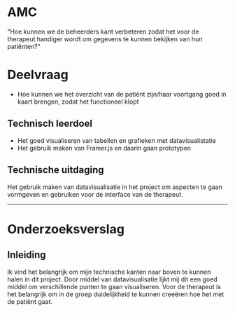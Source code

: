 # AMC
“Hoe kunnen we de beheerders kant verbeteren zodat het voor de therapeut handiger wordt om gegevens te kunnen bekijken van hun patiënten?”

# Deelvraag
- Hoe kunnen we het overzicht van de patiënt zijn/haar voortgang goed in kaart brengen, zodat het functioneel klopt

## Technisch leerdoel
- Het goed visualiseren van tabellen en grafieken met datavisualistatie
- Het gebruik maken van Framer.js en daarin gaan prototypen

## Technische uitdaging
Het gebruik maken van datavisualisatie in het project om aspecten te gaan vormgeven en gebruiken voor de interface van de therapeut.


-----------------------------------------------------------------------------------------------------------------------------


# Onderzoeksverslag

## Inleiding
Ik vind het belangrijk om mijn technische kanten naar boven te kunnen halen in dit project. Door middel van datavisualisatie lijkt mij dit een goed middel om verschillende punten te gaan visualiseren. Voor de therapeut is het belangrijk om in de groep duidelijkheid te kunnen creeëren hoe het met de patiënt gaat. 

